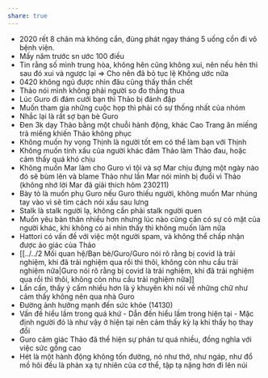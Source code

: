 ```yaml
---
share: true
---
```

- 2020 rết 8 chân mà không cắn, đùng phát ngay tháng 5 uống cồn đi vô bệnh viện.
- Mấy năm trước sn ước 100 điều
- Tin rằng số mình trung hòa, không hên cũng không xui, nên nếu hên thì sau đó xui và ngược lại => Cho nên đã bỏ tục lệ Không ước nữa
- 0420 không ngủ được nhìn đâu cũng thấy thần chết
- Thảo nói mình không phải người so đo thắng thua
- Lúc Guro đi đám cưới bạn thì Thảo bị đánh đập
- Muốn tham gia những cuộc họp thì phải có sự thống nhất của nhóm
- Nhắc lại là rất sợ bạn bè Guro
- Đen 3k dạy Thảo bằng một chuỗi hành động, khác Cao Trang ăn miếng trả miếng khiến Thảo không phục
- Không muốn hy vọng Thịnh là người tốt em có thể làm bạn với Thịnh
- Không muốn tính xấu của người khác đâm Thảo làm Thảo đau, hoặc cảm thấy quá khó chịu
- Không muốn Mar làm cho Guro vì tội và sợ Mar chịu đựng một ngày nào đó sẽ bùm lên và blame Thảo như lần Mar nói mình bị đuổi vì Thảo (không nhớ lời Mar đã giải thích hôm 230211)
- Bày tỏ là muốn phụ Guro nếu Guro thiếu người, không muốn Mar nhúng tay vào vì sẽ tìm cách nói xấu sau lưng 
- Stalk là stalk người lạ, không cần phải stalk người quen
- Muốn yêu bản thân nhiều hơn nhưng lúc nào cũng cần có sự có mặt của người khác, khi không có ai nhìn thấy thì không muốn làm nữa
- Hattori có vấn đề với việc một người spam, và không thể chấp nhận được ảo giác của Thảo
- [[../../2 Mối quan hệ/Bạn bè/Guro/Guro nói rõ rằng bị covid là trải nghiệm, khi đã trải nghiệm qua rồi thì thôi, không còn nhu cầu trải nghiệm nữa|Guro nói rõ rằng bị covid là trải nghiệm, khi đã trải nghiệm qua rồi thì thôi, không còn nhu cầu trải nghiệm nữa]]
- Lấn cấn, thấy ý cấm nhiều hơn là ý khuyên khi nói về những chữ như cảm thấy không nên qua nhà Guro
- Đường ảnh hưởng mạnh đến sức khỏe (14130)
- Vấn đề hiểu lầm trong quá khứ - Dẫn đến hiểu lầm trong hiện tại - Mặc định người đó là như vậy ở hiện tại nên cảm thấy kỳ lạ khi thấy họ thay đổi
- Guro cảm giác Thảo đã thể hiện sự phản tư quá nhiều, đồng nghĩa với việc sức gồng cao
- Hét là một hành động không tốn đường, nó như thở, như ngáp, như đổ mồ hôi đều là phản xạ tự nhiên của cơ thể, tập tạ nặng hơn đi lên núi